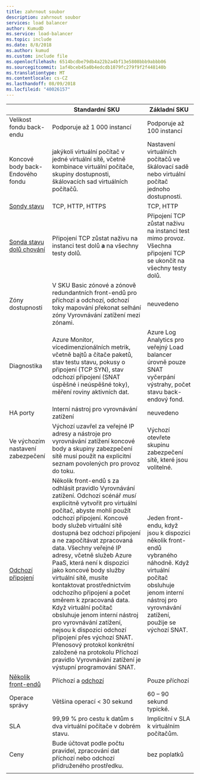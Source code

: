 ```yaml
---
title: zahrnout soubor
description: zahrnout soubor
services: load balancer
author: KumudD
ms.service: load-balancer
ms.topic: include
ms.date: 8/8/2018
ms.author: kumud
ms.custom: include file
ms.openlocfilehash: 6514bcdbe79db4a22b2a4bf13e5808bbb9abbb06
ms.sourcegitcommit: 1af4bceb45a0b4edcdb1079fc279f9f2f448140b
ms.translationtype: MT
ms.contentlocale: cs-CZ
ms.lasthandoff: 08/09/2018
ms.locfileid: "40026157"
---
```

| | Standardní SKU | Základní SKU |
| --- | --- | --- |
| Velikost fondu back-endu | Podporuje až 1 000 instancí | Podporuje až 100 instancí |
| Koncové body back-Endového fondu | jakýkoli virtuální počítač v jedné virtuální sítě, včetně kombinace virtuální počítače, skupiny dostupnosti, škálovacích sad virtuálních počítačů. | Nastavení virtuálních počítačů ve škálovací sadě nebo virtuální počítač jednoho dostupnosti. |
| [Sondy stavu](../articles/load-balancer/load-balancer-custom-probe-overview.md#types) | TCP, HTTP, HTTPS | TCP, HTTP |
| [Sonda stavu dolů chování](../articles/load-balancer/load-balancer-custom-probe-overview.md#probedown) | Připojení TCP zůstat naživu na instanci test dolů __a__ na všechny testy dolů. | Připojení TCP zůstat naživu na instanci test mimo provoz. Všechna připojení TCP se ukončit na všechny testy dolů. |
| Zóny dostupnosti | V SKU Basic zónové a zónově redundantních front-endů pro příchozí a odchozí, odchozí toky mapování překonat selhání zóny Vyrovnávání zatížení mezi zónami. | neuvedeno|
| Diagnostika | Azure Monitor, vícedimenzionálních metrik, včetně bajtů a čítače paketů, stav testu stavu, pokusy o připojení (TCP SYN), stav odchozí připojení (SNAT úspěšné i neúspěšné toky), měření roviny aktivních dat. | Azure Log Analytics pro veřejný Load balancer úrovně pouze SNAT vyčerpání výstrahy, počet stavu back-endový fond. |
| HA porty | Interní nástroj pro vyrovnávání zatížení | neuvedeno |
| Ve výchozím nastavení zabezpečení | Výchozí uzavřel za veřejné IP adresy a nástroje pro vyrovnávání zatížení koncové body a skupiny zabezpečení sítě musí použít na explicitní seznam povolených pro provoz do toku. | Výchozí otevřete skupinu zabezpečení sítě, které jsou volitelné. |
| [Odchozí připojení](../articles/load-balancer/load-balancer-outbound-connections.md) | Několik front-endů s za odhlásit pravidlo Vyrovnávání zatížení. Odchozí scénář _musí_ explicitně vytvořit pro virtuální počítač, abyste mohli použít odchozí připojení.  Koncové body služeb virtuální sítě dostupná bez odchozí připojení a ne započítávat zpracovaná data.  Všechny veřejné IP adresy, včetně služeb Azure PaaS, která není k dispozici jako koncové body služby virtuální sítě, musíte kontaktovat prostřednictvím odchozího připojení a počet směrem k zpracovaná data. Když virtuální počítač obsluhuje jenom interní nástroj pro vyrovnávání zatížení, nejsou k dispozici odchozí připojení přes výchozí SNAT. Přenosový protokol konkrétní založené na protokolu Příchozí pravidlo Vyrovnávání zatížení je výstupní programování SNAT. | Jeden front-endu, když jsou k dispozici několik front-endů vybraného náhodně.  Když virtuální počítač obsluhuje jenom interní nástroj pro vyrovnávání zatížení, použije se výchozí SNAT. |
| [Několik front-endů](../articles/load-balancer/load-balancer-multivip-overview.md) | Příchozí a [odchozí](../articles/load-balancer/load-balancer-outbound-connections.md) | Pouze příchozí |
| Operace správy | Většina operací < 30 sekund | 60 – 90 sekund typické. |
| SLA | 99,99 % pro cestu k datům s dva virtuální počítače v dobrém stavu. | Implicitní v SLA k virtuálním počítačům. | 
| Ceny | Bude účtovat podle počtu pravidel, zpracování dat příchozí nebo odchozí přidruženého prostředku.  | bez poplatků |
|  |  |  |
